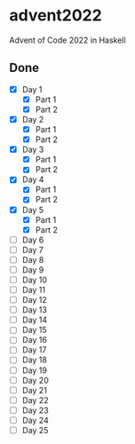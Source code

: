 # advent2022

Advent of Code 2022 in Haskell

## Done

- [x] Day 1
  - [x] Part 1
  - [x] Part 2
- [x] Day 2
  - [x] Part 1
  - [x] Part 2
- [x] Day 3
  - [x] Part 1
  - [x] Part 2
- [x] Day 4
  - [x] Part 1
  - [x] Part 2
- [x] Day 5
  - [x] Part 1
  - [x] Part 2
- [ ] Day 6
- [ ] Day 7
- [ ] Day 8
- [ ] Day 9
- [ ] Day 10
- [ ] Day 11
- [ ] Day 12
- [ ] Day 13
- [ ] Day 14
- [ ] Day 15
- [ ] Day 16
- [ ] Day 17
- [ ] Day 18
- [ ] Day 19
- [ ] Day 20
- [ ] Day 21
- [ ] Day 22
- [ ] Day 23
- [ ] Day 24
- [ ] Day 25
